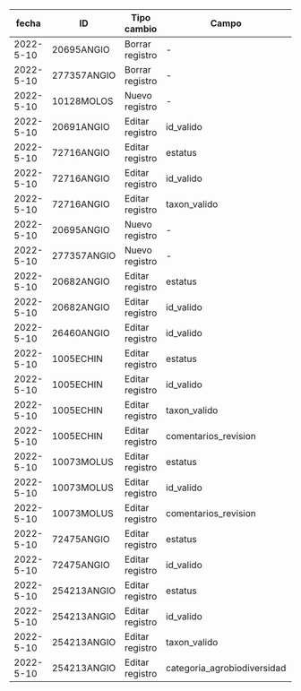 | fecha | ID | Tipo cambio | Campo | Valor anterior | Valor actual | Usuario | 
| -- | -- | -- | -- | -- | -- | -- |
| 2022-5-10 | 20695ANGIO | Borrar registro | - | - | - | admin@zen.dro | 
| 2022-5-10 | 277357ANGIO | Borrar registro | - | - | - | admin@zen.dro | 
| 2022-5-10 | 10128MOLOS | Nuevo registro | - | - | - | admin@zen.dro |
| 2022-5-10 | 20691ANGIO | Editar registro | id_valido | 20725ANGIO | 36613ANGIO | Bot validación |
| 2022-5-10 | 72716ANGIO | Editar registro | estatus | No aplica | Sinónimo | Bot validación |
| 2022-5-10 | 72716ANGIO | Editar registro | id_valido | nan | 19861ANGIO | Bot validación |
| 2022-5-10 | 72716ANGIO | Editar registro | taxon_valido | nan | Ananas comosus | Bot validación |
| 2022-5-10 | 20695ANGIO | Nuevo registro | - | - | - | Bot validación |
| 2022-5-10 | 277357ANGIO | Nuevo registro | - | - | - | Bot validación |
| 2022-5-10 | 20682ANGIO | Editar registro | estatus | Valido | Sinónimo | Bot validación |
| 2022-5-10 | 20682ANGIO | Editar registro | id_valido | 20682ANGIO | 20695ANGIO | Bot validación |
| 2022-5-10 | 26460ANGIO | Editar registro | id_valido | 32487ANGIO | 277357ANGIO | Bot validación |
| 2022-5-10 | 1005ECHIN | Editar registro | estatus | No aplica | Aceptado/Válido | Bot validación |
| 2022-5-10 | 1005ECHIN | Editar registro | id_valido | nan | 1005ECHIN | Bot validación |
| 2022-5-10 | 1005ECHIN | Editar registro | taxon_valido | nan | Ophioderma longicaudum | Bot validación |
| 2022-5-10 | 1005ECHIN | Editar registro | comentarios_revision | nan |  - REVISAR ETIQUETA AGROBIODIVERSIDAD | Bot validación |
| 2022-5-10 | 10073MOLUS | Editar registro | estatus | Sinónimo | Aceptado/Válido | Bot validación |
| 2022-5-10 | 10073MOLUS | Editar registro | id_valido | 10079PECES | 10073MOLUS | Bot validación |
| 2022-5-10 | 10073MOLUS | Editar registro | comentarios_revision | nan |  - REVISAR ETIQUETA AGROBIODIVERSIDAD | Bot validación |
| 2022-5-10 | 72475ANGIO | Editar registro | estatus | Aceptado/Válido | Sinónimo | Bot validación |
| 2022-5-10 | 72475ANGIO | Editar registro | id_valido | 72475ANGIO | 277380ANGIO | Bot validación |
| 2022-5-10 | 254213ANGIO | Editar registro | estatus | Aceptado/Válido | No aplica | Bot validación |
| 2022-5-10 | 254213ANGIO | Editar registro | id_valido | 254213ANGIO | nan | Bot validación |
| 2022-5-10 | 254213ANGIO | Editar registro | taxon_valido | Salvia modesta | nan | Bot validación |
| 2022-5-10 | 254213ANGIO | Editar registro | categoria_agrobiodiversidad | Agrobiodiversidad | nan | Bot validación |
